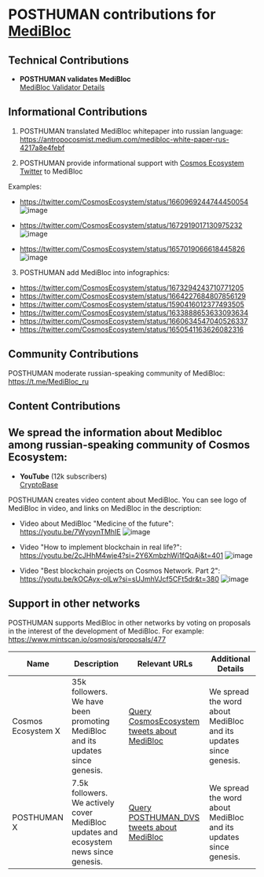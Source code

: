 # POSTHUMAN contributions for [MediBloc](https://medibloc.com/)

## Technical Contributions
- **POSTHUMAN validates MediBloc**  
  [MediBloc Validator Details](https://www.mintscan.io/medibloc/validators/panaceavaloper190njxj69lmwdwjhhp0fw5kqsxsu6g876hzgp6z)
  

## Informational Contributions

1. POSTHUMAN translated MediBloc whitepaper into russian language: https://antropocosmist.medium.com/medibloc-white-paper-rus-4217a8e4febf

2. POSTHUMAN provide informational support with [Cosmos Ecosystem Twitter](https://twitter.com/CosmosEcosystem) to MediBloc

Examples:

- https://twitter.com/CosmosEcosystem/status/1660969244744450054
![image](https://github.com/Validator-POSTHUMAN/contributions/assets/38581319/9304f085-cb17-4b2b-8ac3-26bb2b0b2edf)

- https://twitter.com/CosmosEcosystem/status/1672919017130975232
![image](https://github.com/Validator-POSTHUMAN/contributions/assets/38581319/09095b0d-ad25-4058-bf72-3470f4fc8e62)

- https://twitter.com/CosmosEcosystem/status/1657019066618445826
![image](https://github.com/Validator-POSTHUMAN/contributions/assets/38581319/1ffae296-2fc6-40d0-a924-af3e15fffb8c)

3. POSTHUMAN add MediBloc into infographics:
- https://twitter.com/CosmosEcosystem/status/1673294243710771205
- https://twitter.com/CosmosEcosystem/status/1664227684807856129
- https://twitter.com/CosmosEcosystem/status/1590416012377493505
- https://twitter.com/CosmosEcosystem/status/1633888653633093634
- https://twitter.com/CosmosEcosystem/status/1660634547040526337
- https://twitter.com/CosmosEcosystem/status/1650541163626082316
 
## Community Contributions

POSTHUMAN moderate russian-speaking community of MediBloc: https://t.me/MediBloc_ru

## Content Contributions 

## We spread the information about Medibloc among russian-speaking community of Cosmos Ecosystem:
- **YouTube** (12k subscribers)  
  [CryptoBase](https://www.youtube.com/@CRYPTOBASED)

POSTHUMAN creates video content about MediBloc. You can see logo of MediBloc in video, and links on MediBloc in the description:

- Video about MediBloc "Medicine of the future": https://youtu.be/7WyoynTMhIE
![image](https://github.com/Validator-POSTHUMAN/contributions/assets/38581319/b335622d-89a5-4b7b-b4c4-e717bcfb2dec)

- Video "How to implement blockchain in real life?": https://youtu.be/2cJHhM4wje4?si=2Y6XmbzhWi1fQqAj&t=401
![image](https://github.com/Validator-POSTHUMAN/contributions/assets/38581319/aae30432-685a-49a2-97a4-f3410337dad2)

- Video "Best blockchain projects on Cosmos Network. Part 2": https://youtu.be/kOCAyx-oILw?si=sUJmhVJcf5CFt5dr&t=380
![image](https://github.com/Validator-POSTHUMAN/contributions/assets/38581319/2d1005c6-996f-429e-a2e4-d4ccdceac3ed)


## Support in other networks

POSTHUMAN supports MediBloc in other networks by voting on proposals in the interest of the development of MediBloc. For example: https://www.mintscan.io/osmosis/proposals/477


| Name               | Description                                              | Relevant URLs                                                                                      | Additional Details                                          |
|--------------------|-----------------------------------------------------------|---------------------------------------------------------------------------------------------------|--------------------------------------------------------------|
| Cosmos Ecosystem X | 35k followers. We have been promoting MediBloc and its updates since genesis. | [Query CosmosEcosystem tweets about MediBloc](https://x.com/search?q=from%3ACosmosEcosystem%20(MediBloc%20)&src=typed_query&f=live) | We spread the word about MediBloc and its updates since genesis. |
| POSTHUMAN X        | 7.5k followers. We actively cover MediBloc updates and ecosystem news since genesis. | [Query POSTHUMAN_DVS tweets about MediBloc](https://x.com/search?q=from%3APOSTHUMAN_DVS%20(MediBloc%20)&src=typed_query&f=live) | We spread the word about MediBloc and its updates since genesis. |
